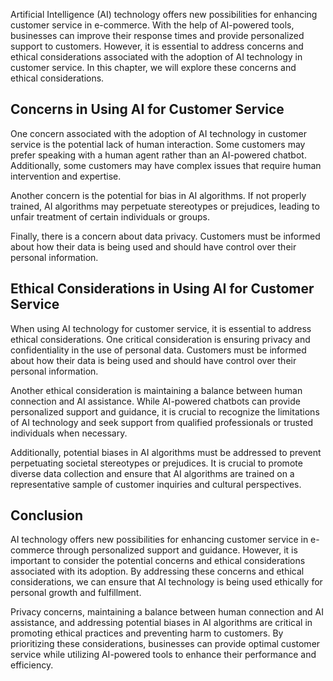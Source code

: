 
Artificial Intelligence (AI) technology offers new possibilities for enhancing customer service in e-commerce. With the help of AI-powered tools, businesses can improve their response times and provide personalized support to customers. However, it is essential to address concerns and ethical considerations associated with the adoption of AI technology in customer service. In this chapter, we will explore these concerns and ethical considerations.

Concerns in Using AI for Customer Service
-----------------------------------------

One concern associated with the adoption of AI technology in customer service is the potential lack of human interaction. Some customers may prefer speaking with a human agent rather than an AI-powered chatbot. Additionally, some customers may have complex issues that require human intervention and expertise.

Another concern is the potential for bias in AI algorithms. If not properly trained, AI algorithms may perpetuate stereotypes or prejudices, leading to unfair treatment of certain individuals or groups.

Finally, there is a concern about data privacy. Customers must be informed about how their data is being used and should have control over their personal information.

Ethical Considerations in Using AI for Customer Service
-------------------------------------------------------

When using AI technology for customer service, it is essential to address ethical considerations. One critical consideration is ensuring privacy and confidentiality in the use of personal data. Customers must be informed about how their data is being used and should have control over their personal information.

Another ethical consideration is maintaining a balance between human connection and AI assistance. While AI-powered chatbots can provide personalized support and guidance, it is crucial to recognize the limitations of AI technology and seek support from qualified professionals or trusted individuals when necessary.

Additionally, potential biases in AI algorithms must be addressed to prevent perpetuating societal stereotypes or prejudices. It is crucial to promote diverse data collection and ensure that AI algorithms are trained on a representative sample of customer inquiries and cultural perspectives.

Conclusion
----------

AI technology offers new possibilities for enhancing customer service in e-commerce through personalized support and guidance. However, it is important to consider the potential concerns and ethical considerations associated with its adoption. By addressing these concerns and ethical considerations, we can ensure that AI technology is being used ethically for personal growth and fulfillment.

Privacy concerns, maintaining a balance between human connection and AI assistance, and addressing potential biases in AI algorithms are critical in promoting ethical practices and preventing harm to customers. By prioritizing these considerations, businesses can provide optimal customer service while utilizing AI-powered tools to enhance their performance and efficiency.
